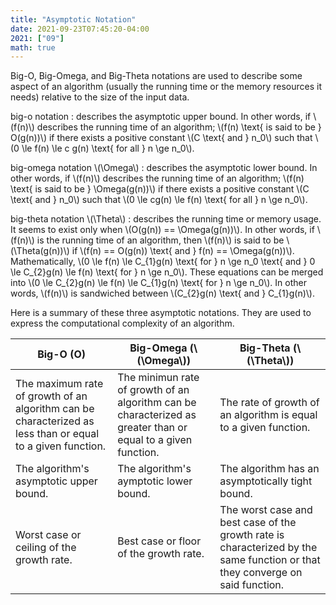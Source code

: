 ```yaml
---
title: "Asymptotic Notation"
date: 2021-09-23T07:45:20-04:00
2021: ["09"]
math: true
---
```

<!--more-->

Big-O, Big-Omega, and Big-Theta notations are used to describe some aspect of an algorithm (usually the running time or the memory resources it needs) relative to the size of the input data.

big-o notation
: describes the asymptotic upper bound. In other words, if \\(f(n)\\) describes the running time of an algorithm; \\(f(n) \text{ is said to be } O(g(n))\\) if there exists a positive constant \\(C \text{ and } n_0\\) such that \\(0 \le f(n) \le c g(n) \text{ for all } n \ge n_0\\).

big-omega notation \\(\Omega\\)
: describes the asymptotic lower bound. In other words, if \\(f(n)\\) describes the running time of an algorithm; \\(f(n) \text{ is said to be } \Omega(g(n))\\) if there exists a positive constant \\(C \text{ and } n_0\\) such that \\(0 \le cg(n) \le f(n) \text{ for all } n \ge n_0\\).

big-theta notation \\(\Theta\\)
: describes the running time or memory usage. It seems to exist only when \\(O(g(n)) == \Omega(g(n))\\). In other words, if \\(f(n)\\) is the running time of an algorithm, then \\(f(n)\\) is said to be \\(\Theta(g(n))\\) if \\(f(n) == O(g(n)) \text{ and } f(n) == \Omega(g(n))\\). Mathematically, \\(0 \le f(n) \le C_{1}g(n) \text{ for } n \ge n_0 \text{ and } 0 \le C_{2}g(n) \le f(n) \text{ for } n \ge n_0\\). These equations can be merged into \\(0 \le C_{2}g(n) \le f(n) \le C_{1}g(n) \text{ for } n \ge n_0\\). In other words, \\(f(n)\\) is sandwiched between \\(C_{2}g(n) \text{ and } C_{1}g(n)\\).

Here is a summary of these three asymptotic notations. They are used to express the computational complexity of an algorithm.

| Big-O (**O**) | Big-Omega (\\(\Omega\\)) | Big-Theta (\\(\Theta\\)) |
| ------------- | ------------------------ | ------------------------ |
| The maximum rate of growth of an algorithm can be characterized as less than or equal to a given function. | The minimun rate of growth of an algorithm can be characterized as greater than or equal to a given function. | The rate of growth of an algorithm is equal to a given function. |
| The algorithm's asymptotic upper bound. | The algorithm's aymptotic lower bound. | The algorithm has an asymptotically tight bound. |
| Worst case or ceiling of the growth rate. | Best case or floor of the growth rate. | The worst case and best case of the growth rate is characterized by the same function or that they converge on said function. |

